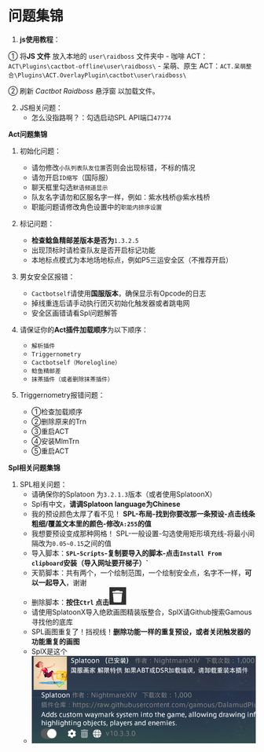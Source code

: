# 问题集锦

1. **js使用教程**：
 
 ① 将**JS 文件** 放入本地的 `user\raidboss` 文件夹中
    - 咖啡 ACT：`ACT\Plugins\cactbot-offline\user\raidboss\`
    - 呆萌、原生 ACT：`ACT.呆萌整合\Plugins\ACT.OverlayPlugin\cactbot\user\raidboss\`

 ② 刷新 _Cactbot Raidboss_ 悬浮窗 以加载文件。

2. JS相关问题：
    - 怎么没指路啊？：勾选启动SPL API端口`47774`

**Act问题集锦**

1. 初始化问题：
    - 请勿修改`小队列表队友位置`否则会出现标错，不标的情况
    - 请勿开启`ID缩写`（国际服）
    - 聊天框里勾选`默语频道显示`
    - 队友名字请勿和区服名字一样，例如：紫水栈桥@紫水栈桥
    - 职能问题请修改角色设置中的`职能内排序设置`

2. 标记问题：
    - **检查鲶鱼精邮差版本是否为**`1.3.2.5`
    - 出现顶标时请检查队友是否开启标记功能
    - 本地标点模式为本地场地标点，例如P5三运安全区（不推荐开启）

3. 男女安全区报错：  
    - `Cactbotself`请使用**国服版本**，确保显示有Opcode的日志
    - 掉线重连后请手动执行团灭初始化触发器或者跳电网
    - 安全区画错请看Spl问题解答

4. 请保证你的**Act插件加载顺序**为以下顺序：
    - `解析插件 `
    - `Triggernometry`
    - `Cactbotself（Morelogline）`
    - `鲶鱼精邮差`
    - `抹茶插件（或者删除抹茶插件）`

5. Triggernometry报错问题：
    - ①检查加载顺序 
    - ②删除原来的Trn
    - ③重启ACT 
    - ④安装MlmTrn 
    - ⑤重启ACT 

**Spl相关问题集锦**

1. SPL相关问题：
    - 请确保你的Splatoon 为`3.2.1.3`版本（或者使用SplatoonX）
    - Spl有中文，**请调Splatoon language为Chinese**
    - 我的预设颜色太厚了看不见！
**SPL-布局-找到你要改那一条预设-点击线条粗细/覆盖文本里的颜色-修改`A:255`的值**
    - 我想要预设变成那种网格！ SPL-一般设置-勾选使用矩形填充线-将最小间隔改为`0.05~0.15`之间的值 
    - 导入脚本：**`SPL`-`Scripts`-复制要导入的脚本-点击`Install From clipboard`安装（导入网址要开梯子）`**
    - 天箭脚本：共有两个，一个绘制范围，一个绘制安全点，名字不一样，**可以一起导入**，谢谢
    - 删除脚本：**按住`Ctrl` 点击<img src="https://github.com/LintoWilr/ReadMe/blob/main/2.png">**
    - 请使用SplatoonX导入绝欧画图精装版整合，SplX请Github搜索Gamous寻找他的底库
    - SPL画图重复了！挡视线！**删除功能一样的重复预设，或者关闭触发器的功能重复的画图**
    - SplX是这个
    - <img src="https://github.com/LintoWilr/ReadMe/blob/main/1.png">



